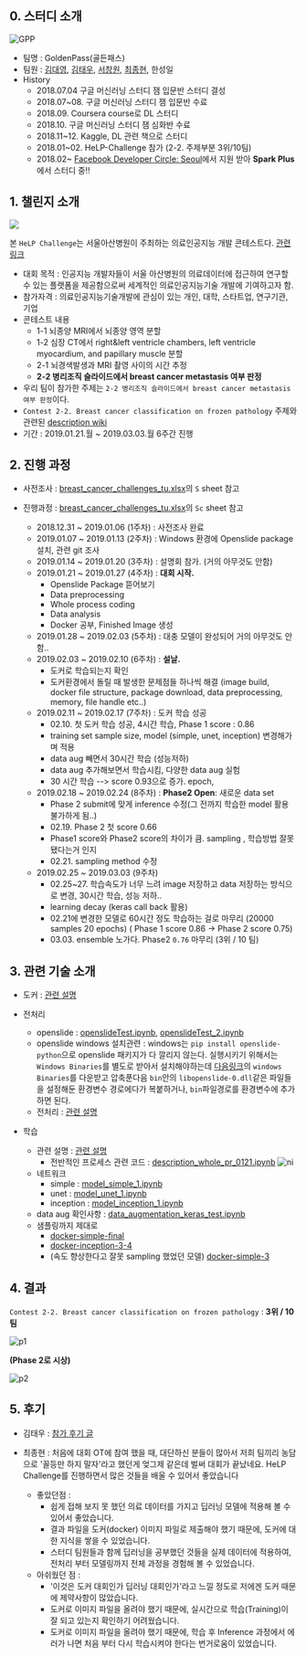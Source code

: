 ## 0. 스터디 소개

![GPP](https://user-images.githubusercontent.com/24144491/54084734-c5c98b80-4377-11e9-898e-40f3f97ded55.jpg)

- 팀명 : GoldenPass(골든패스)
- 팀원 : [김대영](https://github.com/cyc1am3n), [김태우](https://github.com/Taeu), [서창원](https://github.com/donaldaq), [최종현](https://github.com/ExcelsiorCJH), 한성일
- History
  - 2018.07.04 구글 머신러닝 스터디 잼 입문반 스터디 결성
  - 2018.07~08. 구글 머신러닝 스터디 잼 입문반 수료
  - 2018.09. Coursera course로 DL 스터디
  - 2018.10. 구글 머신러닝 스터디 잼 심화반 수료
  - 2018.11~12. Kaggle, DL 관련 책으로 스터디
  - 2018.01~02. HeLP-Challenge 참가 (2-2. 주제부분 3위/10팀)
  - 2018.02~  [Facebook Developer Circle: Seoul](https://www.facebook.com/groups/DevCSeoul/)에서 지원 받아 **Spark Plus**에서 스터디 중!! 

## 1. 챌린지 소개

![](https://user-images.githubusercontent.com/24144491/54084745-f0b3df80-4377-11e9-939c-68c6c80e9412.JPG)

본 `HeLP Challenge`는 서울아산병원이 주최하는 의료인공지능 개발 콘테스트다. [관련 링크](http://bigdata.amc.seoul.kr/asan/depts/bigdata/K/bbsDetail.do?menuId=4319&contentId=264622&versionNo=2)

- 대회 목적 : 인공지능 개발자들이 서울 아산병원의 의료데이터에 접근하여 연구할 수 있는 플랫폼을 제공함으로써 세계적인 의료인공지능기술 개발에 기여하고자 함.
- 참가자격 : 의료인공지능기술개발에 관심이 있는 개인, 대학, 스타트업, 연구기관, 기업
- 콘테스트 내용 
  - 1-1 뇌종양 MRI에서 뇌종양 영역 분할
  - 1-2 심장 CT에서 right&left ventricle chambers, left ventricle myocardium, and papillary muscle 분할
  - 2-1 뇌경색발생과 MRI 촬영 사이의 시간 추정
  - **2-2 병리조직 슬라이드에서 breast cancer metastasis 여부 판정**
- 우리 팀이 참가한 주제는 `2-2 병리조직 슬라이드에서 breast cancer metastasis 여부 판정`이다.
- `Contest 2-2. Breast cancer classification on frozen pathology` 주제와 관련된 [description wiki](https://www.synapse.org/#!Synapse:syn15569329/wiki/582435)
- 기간 : 2019.01.21.월 ~ 2019.03.03.월  6주간 진행



## 2. 진행 과정

- 사전조사 : [breast_cancer_challenges_tu.xlsx](https://github.com/Taeu/HeLP-Challenge-Goldenpass/blob/master/breast_cancer_challenges_tu.xlsx)의 `S` sheet 참고
- 진행과정 : [breast_cancer_challenges_tu.xlsx](https://github.com/Taeu/HeLP-Challenge-Goldenpass/blob/master/breast_cancer_challenges_tu.xlsx)의 `Sc` sheet 참고

  - 2018.12.31 ~ 2019.01.06 (1주차) : 사전조사 완료
  - 2019.01.07 ~ 2019.01.13 (2주차) : Windows 환경에 Openslide package 설치, 관련 git 조사
  - 2019.01.14 ~ 2019.01.20 (3주차) : 설명회 참가. (거의 아무것도 안함)
  - 2019.01.21 ~ 2019.01.27 (4주차) : **대회 시작.**
    - Openslide Package 뜯어보기
    - Data preprocessing
    - Whole process coding
    - Data analysis 
    - Docker 공부, Finished Image 생성
  - 2019.01.28 ~ 2019.02.03 (5주차) : 대충 모델이 완성되어 거의 아무것도 안함..
  - 2019.02.03 ~ 2019.02.10 (6주차) : **설날.**
    - 도커로 학습되는지 확인
    - 도커환경에서 돌릴 때 발생한 문제점들 하나씩 해결 (image build, docker file structure, package download, data preprocessing, memory, file handle etc..)
  - 2019.02.11 ~ 2019.02.17 (7주차) : 도커 학습 성공
    - 02.10. 첫 도커 학습 성공, 4시간 학습, Phase 1 score : 0.86
    - training set sample size, model (simple, unet, inception) 변경해가며 적용
    - data aug 빼면서 30시간 학습 (성능저하)
    - data aug 추가해보면서 학습시킴, 다양한 data aug 실험
    - 30 시간 학습 --> score 0.93으로 증가. epoch, 
  - 2019.02.18 ~ 2019.02.24 (8주차) : **Phase2 Open**: 새로운 data set
    - Phase 2 submit에 맞게 inference 수정(그 전까지 학습한 model 활용 불가하게 됨..)
    - 02.19. Phase 2 첫 score 0.66
    - Phase1 score와 Phase2 score의 차이가 큼. sampling , 학습방법 잘못됐다는거 인지
    - 02.21. sampling method 수정
  - 2019.02.25 ~ 2019.03.03 (9주차)
    - 02.25~27. 학습속도가 너무 느려 image 저장하고 data 저장하는 방식으로 변경, 30시간 학습, 성능 저하..
    - learning decay (keras call back 활용) 
    - 02.21에 변경한 모델로 60시간 정도 학습하는 걸로 마무리 (20000 samples 20 epochs) ( Phase 1 score 0.86 -> Phase 2 score 0.75)
    - 03.03. ensemble 노가다. Phase2 `0.76` 마무리 (3위 / 10 팀)

      

## 3. 관련 기술 소개

- 도커 : [관련 설명](https://taeu.github.io/tech/%EB%8F%84%EC%BB%A4-Windows-%ED%99%98%EA%B2%BD%EC%97%90%EC%84%9C-Docker-%ED%99%9C%EC%9A%A9/) 
- 전처리
  - openslide : [openslideTest.ipynb](https://github.com/Taeu/HeLP-Challenge-Goldenpass/blob/master/openslideTest.ipynb), [openslideTest_2.ipynb](https://github.com/Taeu/HeLP-Challenge-Goldenpass/blob/master/openslideTest_2.ipynb)
  - openslide windows 설치관련 : windows는 `pip install openslide-python`으로 openslide 패키지가 다 깔리지 않는다. 실행시키기 위해서는 `Windows Binaries`를 별도로 받아서 설치해야하는데 [다음링크](https://openslide.org/download/)의 `windows Binaries`를 다운받고 압축푼다음 `bin`안의 `libopenslide-0.dll`같은 파일들을 설정해둔 환경변수 경로에다가 복붙하거나, `bin`파일경로를 환경변수에 추가하면 된다. 
  - 전처리 :  [관련 설명](https://taeu.github.io/healthcare/deeplearning-healthcare-breastcancer-implementation/)

- 학습
  - 관련 설명 : [관련 설명](https://taeu.github.io/healthcare/deeplearning-healthcare-breastcancer-implementation/)
    - 전반적인 프로세스 관련 코드 : [description_whole_pr_0121.ipynb](https://github.com/Taeu/HeLP-Challenge-Goldenpass/blob/master/description_whole_pr_0121.ipynb)
  ![ni](https://user-images.githubusercontent.com/24144491/54084761-26f15f00-4378-11e9-9c43-151b88dd1cde.png)
  - 네트워크
    - simple : [model_simple_1.ipynb](https://github.com/Taeu/HeLP-Challenge-Goldenpass/blob/master/model_simple_1.ipynb)
    - unet : [model_unet_1.ipynb](https://github.com/Taeu/HeLP-Challenge-Goldenpass/blob/master/model_unet_1.ipynb)
    - inception : [model_inception_1.ipynb](https://github.com/Taeu/HeLP-Challenge-Goldenpass/blob/master/model_inception_1.ipynb)
  - data aug 확인사항 : [data_augmentation_keras_test.ipynb](https://github.com/Taeu/HeLP-Challenge-Goldenpass/blob/master/data_augmentation_keras_test.ipynb)
  - 샘플링까지 제대로
    -  [docker-simple-final](https://github.com/Taeu/HeLP-Challenge-Goldenpass/tree/master/docker-simple-final)
    - [docker-inception-3-4](https://github.com/Taeu/HeLP-Challenge-Goldenpass/tree/master/docker-inception-3-4)
    - (속도 향상한다고 잘못 sampling 했었던 모델) [docker-simple-3](https://github.com/Taeu/HeLP-Challenge-Goldenpass/tree/master/docker-simple-3)



## 4. 결과

```Contest 2-2. Breast cancer classification on frozen pathology``` :  **3위 / 10 팀**

![p1](https://user-images.githubusercontent.com/24144491/54084748-f4476680-4377-11e9-8aeb-1e1ab0e632f7.JPG)

 **(Phase 2로 시상)**

![p2](https://user-images.githubusercontent.com/24144491/54084746-f3163980-4377-11e9-8ece-4dc1fbd12b87.JPG)



## 5. 후기

- 김태우 : [참가 후기 글](https://taeu.github.io/daily/daily-HeLP-Challenge-Review/)

- 최종현 : 처음에 대회 OT에 참여 했을 때, 대단하신 분들이 많아서 저희 팀끼리 농담으로 '꼴등만 하지 말자'라고 했던게 엊그제 같은데 벌써 대회가 끝났네요. HeLP Challenge를 진행하면서 많은 것들을 배울 수 있어서 좋았습니다
  - 좋았던점 : 
    - 쉽게 접해 보지 못 했던 의료 데이터를 가지고 딥러닝 모델에 적용해 볼 수 있어서 좋았습니다.
    - 결과 파일을 도커(docker) 이미지 파일로 제출해야 했기 때문에, 도커에 대한 지식을 쌓을 수 있었습니다.
    - 스터디 팀원들과 함께 딥러닝을 공부했던 것들을 실제 데이터에 적용하여, 전처리 부터 모델링까지 전체 과정을 경험해 볼 수 있었습니다.
  - 아쉬웠던 점 :
    - '이것은 도커 대회인가 딥러닝 대회인가'라고 느낄 정도로 저에겐 도커 때문에 제약사항이 많았습니다. 
    - 도커로 이미지 파일을 올려야 했기 때문에, 실시간으로 학습(Training)이 잘 되고 있는지 확인하기 어려웠습니다. 
    - 도커로 이미지 파일을 올려야 했기 때문에, 학습 후 Inference 과정에서 에러가 나면 처음 부터 다시 학습시켜야 한다는 번거로움이 있었습니다. 






